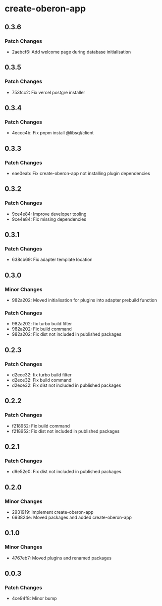 # create-oberon-app

## 0.3.6

### Patch Changes

- 2aebcf6: Add welcome page during database initialisation

## 0.3.5

### Patch Changes

- 753fcc2: Fix vercel postgre installer

## 0.3.4

### Patch Changes

- 4eccc4b: Fix pnpm install @libsql/client

## 0.3.3

### Patch Changes

- eae0eab: Fix create-oberon-app not installing plugin dependencies

## 0.3.2

### Patch Changes

- 9ce4e84: Improve developer tooling
- 9ce4e84: Fix missing dependencies

## 0.3.1

### Patch Changes

- 638cb69: Fix adapter template location

## 0.3.0

### Minor Changes

- 982a202: Moved initialisation for plugins into adapter prebuild function

### Patch Changes

- 982a202: fix turbo build filter
- 982a202: Fix build command
- 982a202: Fix dist not included in published packages

## 0.2.3

### Patch Changes

- d2ece32: fix turbo build filter
- d2ece32: Fix build command
- d2ece32: Fix dist not included in published packages

## 0.2.2

### Patch Changes

- f218952: Fix build command
- f218952: Fix dist not included in published packages

## 0.2.1

### Patch Changes

- d6e52e0: Fix dist not included in published packages

## 0.2.0

### Minor Changes

- 2931919: Implement create-oberon-app
- 693824e: Moved packages and added create-oberon-app

## 0.1.0

### Minor Changes

- 4767eb7: Moved plugins and renamed packages

## 0.0.3

### Patch Changes

- 4ce94f8: Minor bump
